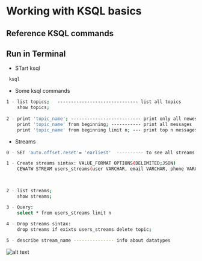 
# Working with KSQL basics

## Reference KSQL commands 
###  

## Run in Terminal

* STart ksql
```bash
 ksql
```

* Some ksql commands
```bash
1 - list topics;   ------------------------------ list all topics
    show topics;
    
2 - print 'topic_name'; -------------------------- print only all newest messages
    print 'topic_name' from beginning; ----------- print all messages
    print 'topic_name' from beginning limit n; --- print top n messages
```

* Streams
```bash
0 - SET 'auto.offset.reset'= 'earliest'  ---------- to see all streams.If we close prompt,next time we should typping again

1 - Create streams sintax: VALUE_FORMAT OPTIONS(DELIMITED;JSON)
    CEWATW STREAM users_streams(user VARCHAR, email VARCHAR, phone VARCHAR) WITH (KAFKA_TOPIC='TpTeste', VALUE_FORMAT='DELIMITED');
   


2 - list streams;
    show streams;

3 - Query:
    select * from users_streams limit n
    
4 - Drop streams sintax:
    drop streams if exixts users_streams delete topic;

5 - describe stream_name --------------- info about datatypes

```


![alt text](https://achong.blob.core.windows.net/gitimages/streams.PNG) 

